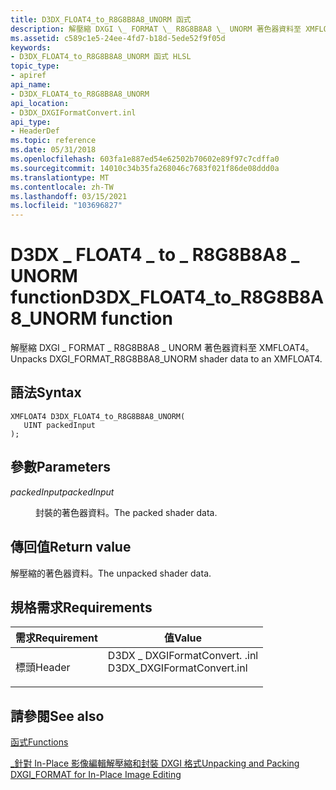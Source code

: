 ```yaml
---
title: D3DX_FLOAT4_to_R8G8B8A8_UNORM 函式
description: 解壓縮 DXGI \_ FORMAT \_ R8G8B8A8 \_ UNORM 著色器資料至 XMFLOAT4。 |D3DX_FLOAT4_to_R8G8B8A8_UNORM 函式
ms.assetid: c589c1e5-24ee-4fd7-b18d-5ede52f9f05d
keywords:
- D3DX_FLOAT4_to_R8G8B8A8_UNORM 函式 HLSL
topic_type:
- apiref
api_name:
- D3DX_FLOAT4_to_R8G8B8A8_UNORM
api_location:
- D3DX_DXGIFormatConvert.inl
api_type:
- HeaderDef
ms.topic: reference
ms.date: 05/31/2018
ms.openlocfilehash: 603fa1e887ed54e62502b70602e89f97c7cdffa0
ms.sourcegitcommit: 14010c34b35fa268046c7683f021f86de08ddd0a
ms.translationtype: MT
ms.contentlocale: zh-TW
ms.lasthandoff: 03/15/2021
ms.locfileid: "103696827"
---
```

# <a name="d3dx_float4_to_r8g8b8a8_unorm-function"></a><span data-ttu-id="02dfb-105">D3DX \_ FLOAT4 \_ to \_ R8G8B8A8 \_ UNORM function</span><span class="sxs-lookup"><span data-stu-id="02dfb-105">D3DX\_FLOAT4\_to\_R8G8B8A8\_UNORM function</span></span>

<span data-ttu-id="02dfb-106">解壓縮 DXGI \_ FORMAT \_ R8G8B8A8 \_ UNORM 著色器資料至 XMFLOAT4。</span><span class="sxs-lookup"><span data-stu-id="02dfb-106">Unpacks DXGI\_FORMAT\_R8G8B8A8\_UNORM shader data to an XMFLOAT4.</span></span>

## <a name="syntax"></a><span data-ttu-id="02dfb-107">語法</span><span class="sxs-lookup"><span data-stu-id="02dfb-107">Syntax</span></span>

``` syntax
XMFLOAT4 D3DX_FLOAT4_to_R8G8B8A8_UNORM(
   UINT packedInput
);
```

## <a name="parameters"></a><span data-ttu-id="02dfb-108">參數</span><span class="sxs-lookup"><span data-stu-id="02dfb-108">Parameters</span></span>

<dl> <dt>

<span data-ttu-id="02dfb-109">*packedInput*</span><span class="sxs-lookup"><span data-stu-id="02dfb-109">*packedInput*</span></span> 
</dt> <dd>

<span data-ttu-id="02dfb-110">封裝的著色器資料。</span><span class="sxs-lookup"><span data-stu-id="02dfb-110">The packed shader data.</span></span>

</dd> </dl>

## <a name="return-value"></a><span data-ttu-id="02dfb-111">傳回值</span><span class="sxs-lookup"><span data-stu-id="02dfb-111">Return value</span></span>

<span data-ttu-id="02dfb-112">解壓縮的著色器資料。</span><span class="sxs-lookup"><span data-stu-id="02dfb-112">The unpacked shader data.</span></span>

## <a name="requirements"></a><span data-ttu-id="02dfb-113">規格需求</span><span class="sxs-lookup"><span data-stu-id="02dfb-113">Requirements</span></span>



| <span data-ttu-id="02dfb-114">需求</span><span class="sxs-lookup"><span data-stu-id="02dfb-114">Requirement</span></span> | <span data-ttu-id="02dfb-115">值</span><span class="sxs-lookup"><span data-stu-id="02dfb-115">Value</span></span> |
|-------------------|--------------------------------------------------------------------------------------------------------|
| <span data-ttu-id="02dfb-116">標頭</span><span class="sxs-lookup"><span data-stu-id="02dfb-116">Header</span></span><br/> | <dl> <span data-ttu-id="02dfb-117"><dt>D3DX \_ DXGIFormatConvert. .inl</dt></span><span class="sxs-lookup"><span data-stu-id="02dfb-117"><dt>D3DX\_DXGIFormatConvert.inl</dt></span></span> </dl> |



## <a name="see-also"></a><span data-ttu-id="02dfb-118">請參閱</span><span class="sxs-lookup"><span data-stu-id="02dfb-118">See also</span></span>

<dl> <dt>

[<span data-ttu-id="02dfb-119">函式</span><span class="sxs-lookup"><span data-stu-id="02dfb-119">Functions</span></span>](format-conversion-functions.md)
</dt> <dt>

[<span data-ttu-id="02dfb-120">\_針對 In-Place 影像編輯解壓縮和封裝 DXGI 格式</span><span class="sxs-lookup"><span data-stu-id="02dfb-120">Unpacking and Packing DXGI\_FORMAT for In-Place Image Editing</span></span>](dx-graphics-hlsl-unpacking-packing-dxgi-format.md)
</dt> </dl>

 

 





